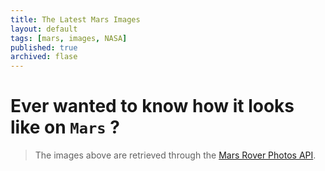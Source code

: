 ```yaml
---
title: The Latest Mars Images
layout: default
tags: [mars, images, NASA]
published: true
archived: flase
---
```


# Ever wanted to know how it looks like on `Mars` ?

<div id="album-container"></div>

> The images above are retrieved through the [Mars Rover Photos API][1].

[1]: <https://api.nasa.gov/> "NASA Open APIs"

<script type="module" src="/assets/js/mars.js" />
